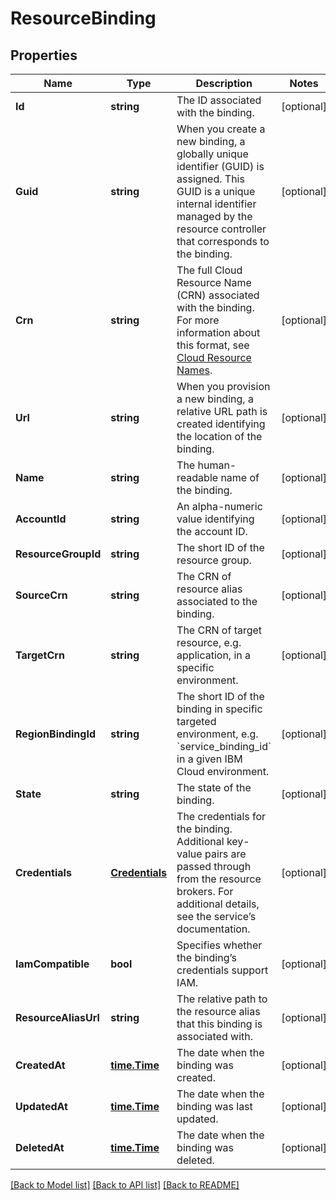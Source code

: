 # ResourceBinding

## Properties

Name | Type | Description | Notes
------------ | ------------- | ------------- | -------------
**Id** | **string** | The ID associated with the binding. | [optional] 
**Guid** | **string** | When you create a new binding, a globally unique identifier (GUID) is assigned. This GUID is a unique internal identifier managed by the resource controller that corresponds to the binding. | [optional] 
**Crn** | **string** | The full Cloud Resource Name (CRN) associated with the binding. For more information about this format, see [Cloud Resource Names](https://cloud.ibm.com/docs/overview?topic&#x3D;overview-crn). | [optional] 
**Url** | **string** | When you provision a new binding, a relative URL path is created identifying the location of the binding. | [optional] 
**Name** | **string** | The human-readable name of the binding. | [optional] 
**AccountId** | **string** | An alpha-numeric value identifying the account ID. | [optional] 
**ResourceGroupId** | **string** | The short ID of the resource group. | [optional] 
**SourceCrn** | **string** | The CRN of resource alias associated to the binding. | [optional] 
**TargetCrn** | **string** | The CRN of target resource, e.g. application, in a specific environment. | [optional] 
**RegionBindingId** | **string** | The short ID of the binding in specific targeted environment, e.g. &#x60;service_binding_id&#x60; in a given IBM Cloud environment. | [optional] 
**State** | **string** | The state of the binding. | [optional] 
**Credentials** | [**Credentials**](Credentials.md) | The credentials for the binding. Additional key-value pairs are passed through from the resource brokers.  For additional details, see the service’s documentation. | [optional] 
**IamCompatible** | **bool** | Specifies whether the binding’s credentials support IAM. | [optional] 
**ResourceAliasUrl** | **string** | The relative path to the resource alias that this binding is associated with. | [optional] 
**CreatedAt** | [**time.Time**](time.Time.md) | The date when the binding was created. | [optional] 
**UpdatedAt** | [**time.Time**](time.Time.md) | The date when the binding was last updated. | [optional] 
**DeletedAt** | [**time.Time**](time.Time.md) | The date when the binding was deleted. | [optional] 

[[Back to Model list]](../README.md#documentation-for-models) [[Back to API list]](../README.md#documentation-for-api-endpoints) [[Back to README]](../README.md)


